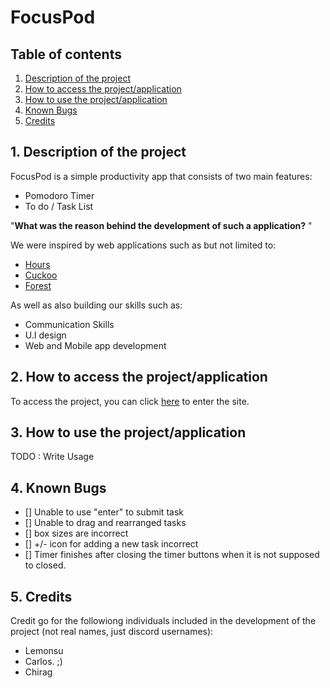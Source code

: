 # FocusPod #

## Table of contents ##

1. [ Description of the project ](#desc)
2. [ How to access the project/application ](#access)
3. [ How to use the project/application ](#usage)
4. [ Known Bugs ](#bugs)
5. [ Credits ](#credits)
<a name="desc"></a>
## 1. Description of the project
FocusPod is a simple productivity app that consists of two main features:
* Pomodoro Timer 
* To do / Task List

"__What was the reason behind the development of such a application?__ "

We were inspired by web applications such as but not limited to: 
* [Hours](https://hours.zone/)
* [Cuckoo](https://cuckoo.team/)
* [Forest](https://www.forestapp.cc/)

As well as also building our skills such as: 
* Communication Skills 
* U.I design 
* Web and Mobile app development

<a name="access"></a>
## 2. How to access the project/application
To access the project, you can click [here](https://focuspod.herokuapp.com/) to enter the site.

<a name="usage"></a>
## 3. How to use the project/application
TODO : Write Usage

<a name="bugs"></a>
## 4. Known Bugs
- [] Unable to use "enter" to submit task
- [] Unable to drag and rearranged tasks
- [] box sizes are incorrect
- [] +/- icon for adding a new task incorrect 
- [] Timer finishes after closing the timer buttons when it is not supposed to closed.
<a name="credits"></a>
## 5. Credits 
Credit go for the followiong individuals included in the development of the project (not real names, just discord usernames):
* Lemonsu 
* Carlos. ;)
* Chirag